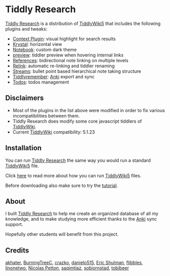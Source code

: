 # Tiddly Research
[Tiddly Research](https://kebifurai.github.io/TiddlyResearch) is a distribution of [TiddlyWiki5](https://tiddlywiki.com/) that includes the following plugins and tweaks:

* [Context Plugin](http://contextplugin.tiddlyspot.com): visual highlight for search results
* [Krystal](https://github.com/crazko/krystal): horizontal view
* [Notebook](https://nicolas.petton.fr/tw/project-manager.html): custom dark theme
* [preview](http://tobibeer.github.io/tw5-plugins/#Plugins): tiddler preview when hovering internal links
* [References](https://kebifurai.github.io/TiddlyResearch/#%24%3A%2Fplugins%2Fkebi%2Ftiddlyresearch-references): bidirectional note linking on multiple levels
* [Relink](https://github.com/flibbles/tw5-relink): automatic re-linking and tiddler renaming
* [Streams](https://saqimtiaz.github.io/sq-tw/streams.html): bullet point based hierarchical note taking structure
* [Tiddlyremember](https://sobjornstad.github.io/TiddlyRemember/): [Anki](https://apps.ankiweb.net/) export and sync
* [Todos](https://kebifurai.github.io/TiddlyResearch/#%24%3A%2Fplugins%2Fkebi%2Ftiddlyresearch-todos): todos management

## Disclaimers
* Most of the plugins in the list above were modified in order to fix various incompatibilities between them.
* Tiddly Research does modify some core javascript tiddlers of [TiddlyWiki](https://tiddlywiki.com/).
* Current [TiddlyWiki](https://tiddlywiki.com/) compatibility: 5.1.23

## Installation
You can run [Tiddly Research](https://kebifurai.github.io/TiddlyResearch) the same way you would run a standard [TiddlyWiki5](https://tiddlywiki.com/) file.

Click [here](https://tiddlywiki.com/#GettingStarted) to read more about how you can run [TiddlyWiki5](https://tiddlywiki.com/) files.

Before downloading also make sure to try the [tutorial](https://kebifurai.github.io/TiddlyResearch).

## About
I built [Tiddly Research](https://kebifurai.github.io/TiddlyResearch) to help me create an organized database of all my knowledge, and to make studying more efficient thanks to the [Anki](https://apps.ankiweb.net/) sync support.

Hopefully other students will benefit from this project.

## Credits

[akhater](https://akhater.github.io/drift/), [BurningTreeC](https://github.com/BurningTreeC), [crazko](https://github.com/crazko/krystal), [danielo515](http://contextplugin.tiddlyspot.com), [Eric Shulman](http://tiddlytools.com/timer.html), [flibbles](https://github.com/flibbles/tw5-relink), [linonetwo](https://onetwo.ren/wiki/#:Index), [Nicolas Petton](https://nicolas.petton.fr/tw/project-manager.html), [saqimtiaz](https://saqimtiaz.github.io/sq-tw/streams.html), [sobjornstad](https://sobjornstad.github.io/TiddlyRemember/), [tobibeer](http://tobibeer.github.io/tw5-plugins/#Plugins)
